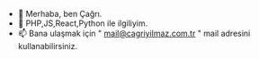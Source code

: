 - 👋 Merhaba, ben Çağrı.
- 👀 PHP,JS,React,Python ile ilgiliyim.
- 📫 Bana ulaşmak için " mail@cagriyilmaz.com.tr " mail adresini kullanabilirsiniz.

